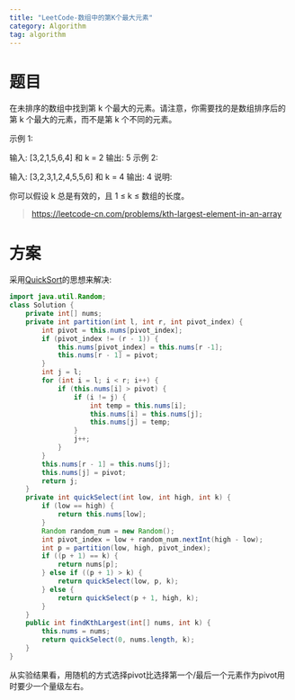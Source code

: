 ```yaml
---
title: "LeetCode-数组中的第K个最大元素"
category: Algorithm
tag: algorithm
---
```

# 题目 #
在未排序的数组中找到第 k 个最大的元素。请注意，你需要找的是数组排序后的第 k 个最大的元素，而不是第 k 个不同的元素。

示例 1:

输入: [3,2,1,5,6,4] 和 k = 2
输出: 5
示例 2:

输入: [3,2,3,1,2,4,5,5,6] 和 k = 4
输出: 4
说明:

你可以假设 k 总是有效的，且 1 ≤ k ≤ 数组的长度。

> https://leetcode-cn.com/problems/kth-largest-element-in-an-array

# 方案 #
采用[QuickSort](https://leon-wtf.github.io/algorithm/2019/07/26/quick-sort-merge-sort/)的思想来解决:
```java
import java.util.Random;
class Solution {
    private int[] nums;
    private int partition(int l, int r, int pivot_index) {
        int pivot = this.nums[pivot_index];
        if (pivot_index != (r - 1)) {
            this.nums[pivot_index] = this.nums[r -1];
            this.nums[r - 1] = pivot;
        }
        int j = l;
        for (int i = l; i < r; i++) {
            if (this.nums[i] > pivot) {
                if (i != j) {
                    int temp = this.nums[i];
                    this.nums[i] = this.nums[j];
                    this.nums[j] = temp;
                }
                j++;
            }
        }
        this.nums[r - 1] = this.nums[j];
        this.nums[j] = pivot;
        return j;
    } 
    private int quickSelect(int low, int high, int k) {
        if (low == high) {
            return this.nums[low];
        }
        Random random_num = new Random();
        int pivot_index = low + random_num.nextInt(high - low); 
        int p = partition(low, high, pivot_index);
        if ((p + 1) == k) {
            return nums[p];
        } else if ((p + 1) > k) {
            return quickSelect(low, p, k);
        } else {
            return quickSelect(p + 1, high, k);
        }        
    }    
    public int findKthLargest(int[] nums, int k) {
        this.nums = nums;
        return quickSelect(0, nums.length, k);
    }
}
```
从实验结果看，用随机的方式选择pivot比选择第一个/最后一个元素作为pivot用时要少一个量级左右。
